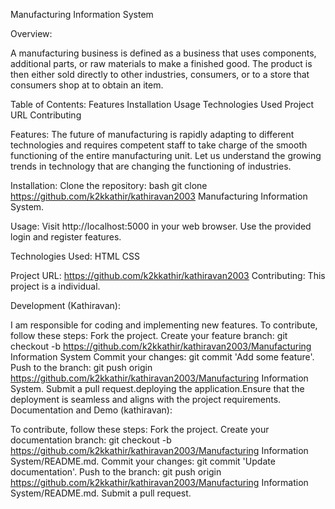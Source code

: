 Manufacturing Information System

Overview:

A manufacturing business is defined as a business that uses components, additional parts, or raw materials to make a finished good. The product is then either sold directly to other industries, consumers, or to a store that consumers shop at to obtain an item.

Table of Contents:
Features
Installation
Usage
Technologies Used
Project URL
Contributing

Features:
The future of manufacturing is rapidly adapting to different technologies and requires competent staff to take charge of the smooth functioning of the entire manufacturing unit. Let us understand the growing trends in technology that are changing the functioning of industries.

Installation:
Clone the repository: bash git clone https://github.com/k2kkathir/kathiravan2003 Manufacturing Information System.

Usage:
Visit http://localhost:5000 in your web browser.
Use the provided login and register features.

Technologies Used:
HTML
CSS

Project URL:
https://github.com/k2kkathir/kathiravan2003
Contributing:
This project is a individual.

Development (Kathiravan):

I am responsible for coding and implementing new features.
To contribute, follow these steps:
Fork the project.
Create your feature branch: git checkout -b  https://github.com/k2kkathir/kathiravan2003/Manufacturing Information System
Commit your changes: git commit 'Add some feature'.
Push to the branch: git push origin  https://github.com/k2kkathir/kathiravan2003/Manufacturing Information System.
Submit a pull request.deploying the application.Ensure that the deployment is seamless and aligns with the project requirements.
Documentation and Demo (kathiravan):

To contribute, follow these steps:
Fork the project.
Create your documentation branch: git checkout -b  https://github.com/k2kkathir/kathiravan2003/Manufacturing Information System/README.md.
Commit your changes: git commit  'Update documentation'.
Push to the branch: git push origin  https://github.com/k2kkathir/kathiravan2003/Manufacturing Information System/README.md.
Submit a pull request.

